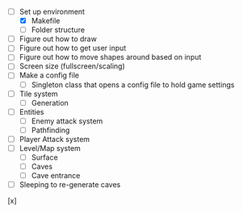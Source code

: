 - [ ] Set up environment
    - [x] Makefile
    - [ ] Folder structure
- [ ] Figure out how to draw
- [ ] Figure out how to get user input
- [ ] Figure out how to move shapes around based on input
- [ ] Screen size (fullscreen/scaling)
- [ ] Make a config file 
    - [ ] Singleton class that opens a config file to hold game settings
- [ ] Tile system
    - [ ] Generation
- [ ] Entities
    - [ ] Enemy attack system
    - [ ] Pathfinding
- [ ] Player Attack system
- [ ] Level/Map system
    - [ ] Surface
    - [ ] Caves
    - [ ] Cave entrance 
- [ ] Sleeping to re-generate caves

[x]
